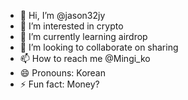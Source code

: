 - 👋 Hi, I’m @jason32jy
- 👀 I’m interested in crypto
- 🌱 I’m currently learning airdrop
- 💞️ I’m looking to collaborate on sharing
- 📫 How to reach me @Mingi_ko
- 😄 Pronouns: Korean
- ⚡ Fun fact: Money?

<!---
jason32jy/jason32jy is a ✨ special ✨ repository because its `README.md` (this file) appears on your GitHub profile.
You can click the Preview link to take a look at your changes.
--->

